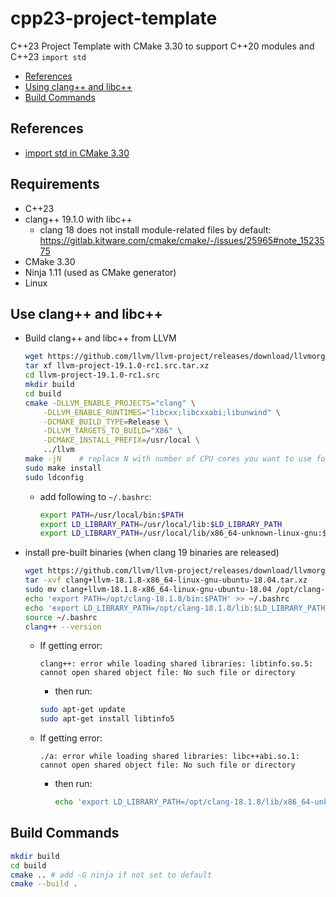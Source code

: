 # cpp23-project-template
C++23 Project Template with CMake 3.30 to support C++20 modules and C++23 `import std`

- [References](#references)
- [Using clang++ and libc++](#use-clang-and-libc)
- [Build Commands](#build-commands)

## References

- [import std in CMake 3.30](https://www.kitware.com/import-std-in-cmake-3-30/#11901aae-49be-4b00-868a-09413f3de1e9-link)

## Requirements

- C++23
- clang++ 19.1.0 with libc++
    - clang 18 does not install module-related files by default: https://gitlab.kitware.com/cmake/cmake/-/issues/25965#note_1523575
- CMake 3.30
- Ninja 1.11 (used as CMake generator)
- Linux

## Use clang++ and libc++

- Build clang++ and libc++ from LLVM
    ```sh
    wget https://github.com/llvm/llvm-project/releases/download/llvmorg-19.1.0-rc1/llvm-project-19.1.0-rc1.src.tar.xz
    tar xf llvm-project-19.1.0-rc1.src.tar.xz
    cd llvm-project-19.1.0-rc1.src
    mkdir build
    cd build
    cmake -DLLVM_ENABLE_PROJECTS="clang" \
        -DLLVM_ENABLE_RUNTIMES="libcxx;libcxxabi;libunwind" \
        -DCMAKE_BUILD_TYPE=Release \
        -DLLVM_TARGETS_TO_BUILD="X86" \
        -DCMAKE_INSTALL_PREFIX=/usr/local \
        ../llvm
    make -jN    # replace N with number of CPU cores you want to use for the build
    sudo make install
    sudo ldconfig
    ```
    - add following to `~/.bashrc`:
        ```sh
        export PATH=/usr/local/bin:$PATH
        export LD_LIBRARY_PATH=/usr/local/lib:$LD_LIBRARY_PATH
        export LD_LIBRARY_PATH=/usr/local/lib/x86_64-unknown-linux-gnu:$LD_LIBRARY_PATH
        ```
- install pre-built binaries (when clang 19 binaries are released)
    ```sh
    wget https://github.com/llvm/llvm-project/releases/download/llvmorg-18.1.8/clang+llvm-18.1.8-x86_64-linux-gnu-ubuntu-18.04.tar.xz
    tar -xvf clang+llvm-18.1.8-x86_64-linux-gnu-ubuntu-18.04.tar.xz
    sudo mv clang+llvm-18.1.8-x86_64-linux-gnu-ubuntu-18.04 /opt/clang-18.1.8
    echo 'export PATH=/opt/clang-18.1.8/bin:$PATH' >> ~/.bashrc
    echo 'export LD_LIBRARY_PATH=/opt/clang-18.1.8/lib:$LD_LIBRARY_PATH' >> ~/.bashrc
    source ~/.bashrc
    clang++ --version
    ```
    - If getting error:
        ```
        clang++: error while loading shared libraries: libtinfo.so.5: cannot open shared object file: No such file or directory
        ```
        - then run:
        ```sh
        sudo apt-get update
        sudo apt-get install libtinfo5
        ```
    - If getting error:
        ```
        ./a: error while loading shared libraries: libc++abi.so.1: cannot open shared object file: No such file or directory
        ```
        - then run:
            ```sh
            echo 'export LD_LIBRARY_PATH=/opt/clang-18.1.8/lib/x86_64-unknown-linux-gnu::$LD_LIBRARY_PATH' >> ~/.bashrc
            ```

## Build Commands

```sh
mkdir build
cd build
cmake .. # add -G ninja if not set to default
cmake --build .
```